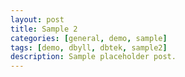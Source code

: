 ```yaml
---
layout: post
title: Sample 2
categories: [general, demo, sample]
tags: [demo, dbyll, dbtek, sample2]
description: Sample placeholder post.
---
```

